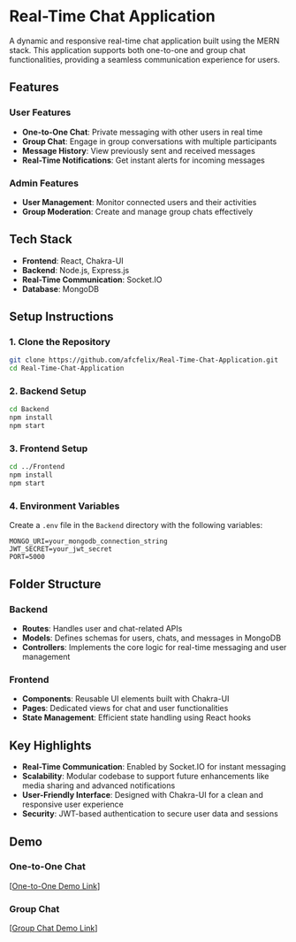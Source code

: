 # Real-Time Chat Application

A dynamic and responsive real-time chat application built using the MERN stack. This application supports both one-to-one and group chat functionalities, providing a seamless communication experience for users.

## Features

### User Features
- **One-to-One Chat**: Private messaging with other users in real time
- **Group Chat**: Engage in group conversations with multiple participants
- **Message History**: View previously sent and received messages
- **Real-Time Notifications**: Get instant alerts for incoming messages

### Admin Features
- **User Management**: Monitor connected users and their activities
- **Group Moderation**: Create and manage group chats effectively

## Tech Stack
- **Frontend**: React, Chakra-UI
- **Backend**: Node.js, Express.js
- **Real-Time Communication**: Socket.IO
- **Database**: MongoDB

## Setup Instructions

### 1. Clone the Repository
```bash
git clone https://github.com/afcfelix/Real-Time-Chat-Application.git
cd Real-Time-Chat-Application
```

### 2. Backend Setup
```bash
cd Backend
npm install
npm start
```

### 3. Frontend Setup
```bash
cd ../Frontend
npm install
npm start
```

### 4. Environment Variables
Create a `.env` file in the `Backend` directory with the following variables:
```
MONGO_URI=your_mongodb_connection_string
JWT_SECRET=your_jwt_secret
PORT=5000
```

## Folder Structure

### Backend
- **Routes**: Handles user and chat-related APIs
- **Models**: Defines schemas for users, chats, and messages in MongoDB
- **Controllers**: Implements the core logic for real-time messaging and user management

### Frontend
- **Components**: Reusable UI elements built with Chakra-UI
- **Pages**: Dedicated views for chat and user functionalities
- **State Management**: Efficient state handling using React hooks

## Key Highlights
- **Real-Time Communication**: Enabled by Socket.IO for instant messaging
- **Scalability**: Modular codebase to support future enhancements like media sharing and advanced notifications
- **User-Friendly Interface**: Designed with Chakra-UI for a clean and responsive user experience
- **Security**: JWT-based authentication to secure user data and sessions

## Demo
### One-to-One Chat
[[One-to-One Demo Link]()]

### Group Chat
[[Group Chat Demo Link](https://www.youtube.com/watch?v=63I5kfVFjH0)]

```

